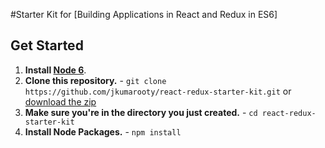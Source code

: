 #Starter Kit for [Building Applications in React and Redux in ES6]

## Get Started
1. **Install [Node 6](https://nodejs.org)**.
2. **Clone this repository.** - `git clone https://github.com/jkumarooty/react-redux-starter-kit.git` or [download the zip](https://github.com/jkumarooty/react-redux-starter-kit/archive/master.zip)
3. **Make sure you're in the directory you just created.** - `cd react-redux-starter-kit`
4. **Install Node Packages.** - `npm install`
